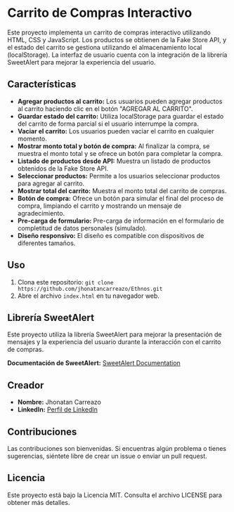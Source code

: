# Carrito de Compras Interactivo

Este proyecto implementa un carrito de compras interactivo utilizando HTML, CSS y JavaScript. Los productos se obtienen de la Fake Store API, y el estado del carrito se gestiona utilizando el almacenamiento local (localStorage). 
La interfaz de usuario cuenta con la integración de la librería SweetAlert para mejorar la experiencia del usuario.

## Características

- **Agregar productos al carrito:** Los usuarios pueden agregar productos al carrito haciendo clic en el botón "AGREGAR AL CARRITO".
- **Guardar estado del carrito:** Utiliza localStorage para guardar el estado del carrito de forma parcial si el usuario interrumpe la compra.
- **Vaciar el carrito:** Los usuarios pueden vaciar el carrito en cualquier momento.
- **Mostrar monto total y botón de compra:** Al finalizar la compra, se muestra el monto total y se ofrece un botón para completar la compra.
- **Listado de productos desde API:** Muestra un listado de productos obtenidos de la Fake Store API.
- **Seleccionar productos:** Permite a los usuarios seleccionar productos para agregar al carrito.
- **Mostrar total del carrito:** Muestra el monto total del carrito de compras.
- **Botón de compra:** Ofrece un botón para simular el final del proceso de compra, limpiando el carrito y mostrando un mensaje de agradecimiento.
- **Pre-carga de formulario:** Pre-carga de información en el formulario de completitud de datos personales (simulado).
- **Diseño responsivo:** El diseño es compatible con dispositivos de diferentes tamaños.

## Uso

1. Clona este repositorio: `git clone https://github.com/jhonatancarreazo/Ethnos.git`
2. Abre el archivo `index.html` en tu navegador web.

## Librería SweetAlert

Este proyecto utiliza la librería SweetAlert para mejorar la presentación de mensajes y la experiencia del usuario durante la interacción con el carrito de compras.

**Documentación de SweetAlert:** [SweetAlert Documentation](https://sweetalert2.github.io/)

## Creador

- **Nombre:** Jhonatan Carreazo
- **LinkedIn:** [Perfil de LinkedIn](https://www.linkedin.com/in/jhonatancarreazo/)



## Contribuciones

Las contribuciones son bienvenidas. Si encuentras algún problema o tienes sugerencias, siéntete libre de crear un issue o enviar un pull request.

## Licencia

Este proyecto está bajo la Licencia MIT. Consulta el archivo LICENSE para obtener más detalles.
